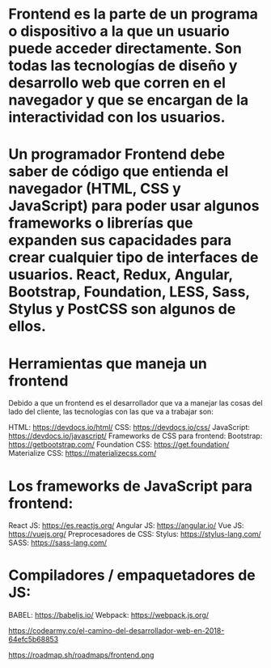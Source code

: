# Frontend es la parte de un programa o dispositivo a la que un usuario puede acceder directamente. Son todas las tecnologías de diseño y desarrollo web que corren en el navegador y que se encargan de la interactividad con los usuarios.

# Un programador Frontend debe saber de código que entienda el navegador (HTML, CSS y JavaScript) para poder usar algunos frameworks o librerías que expanden sus capacidades para crear cualquier tipo de interfaces de usuarios. React, Redux, Angular, Bootstrap, Foundation, LESS, Sass, Stylus y PostCSS son algunos de ellos.

# Herramientas que maneja un frontend
Debido a que un frontend es el desarrollador que va a manejar las cosas del lado del cliente, las tecnologías con las que va a trabajar son:

HTML: https://devdocs.io/html/
CSS: https://devdocs.io/css/
JavaScript: https://devdocs.io/javascript/
Frameworks de CSS para frontend:
Bootstrap: https://getbootstrap.com/
Foundation CSS: https://get.foundation/
Materialize CSS: https://materializecss.com/

# Los frameworks de JavaScript para frontend:

React JS: https://es.reactjs.org/
Angular JS: https://angular.io/
Vue JS: https://vuejs.org/
Preprocesadores de CSS:
Stylus: https://stylus-lang.com/
SASS: https://sass-lang.com/

# Compiladores / empaquetadores de JS:
BABEL: https://babeljs.io/
Webpack: https://webpack.js.org/

https://codearmy.co/el-camino-del-desarrollador-web-en-2018-64efc5b68853

https://roadmap.sh/roadmaps/frontend.png